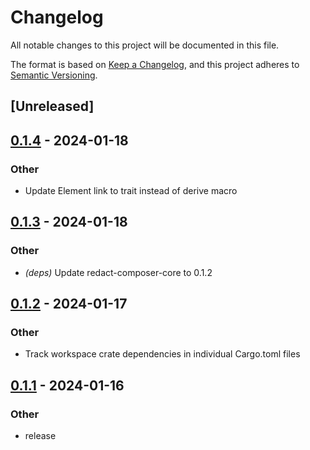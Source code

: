 # Changelog
All notable changes to this project will be documented in this file.

The format is based on [Keep a Changelog](https://keepachangelog.com/en/1.0.0/),
and this project adheres to [Semantic Versioning](https://semver.org/spec/v2.0.0.html).

## [Unreleased]

## [0.1.4](https://github.com/dousto/redact-composer/compare/redact-composer-musical-v0.1.3...redact-composer-musical-v0.1.4) - 2024-01-18

### Other
- Update Element link to trait instead of derive macro

## [0.1.3](https://github.com/dousto/redact-composer/compare/redact-composer-musical-v0.1.2...redact-composer-musical-v0.1.3) - 2024-01-18

### Other
- *(deps)* Update redact-composer-core to 0.1.2

## [0.1.2](https://github.com/dousto/redact-composer/compare/redact-composer-musical-v0.1.1...redact-composer-musical-v0.1.2) - 2024-01-17

### Other
- Track workspace crate dependencies in individual Cargo.toml files

## [0.1.1](https://github.com/dousto/redact-composer/compare/redact-composer-musical-v0.1.0...redact-composer-musical-v0.1.1) - 2024-01-16

### Other
- release
